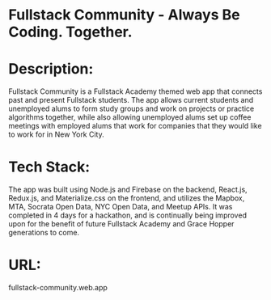 # Fullstack Community - Always Be Coding. Together.

# Description:

Fullstack Community is a Fullstack Academy themed web app that connects past and present Fullstack students. The app allows current students and unemployed alums to form study groups and work on projects or practice algorithms together, while also allowing unemployed alums set up coffee meetings with employed alums that work for companies that they would like to work for in New York City.

# Tech Stack:

The app was built using Node.js and Firebase on the backend, React.js, Redux.js, and Materialize.css on the frontend, and utilizes the Mapbox, MTA, Socrata Open Data, NYC Open Data, and Meetup APIs. It was completed in 4 days for a hackathon, and is continually being improved upon for the benefit of future Fullstack Academy and Grace Hopper generations to come.

# URL:

fullstack-community.web.app
